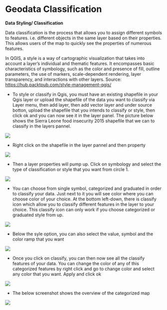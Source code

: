 # Geodata Classification

**Data Styling/ Classification**

Data classification is the process that allows you to assign different symbols to features. i.e. different objects in the same layer based on their properties. This allows users of the map to quickly see the properties of numerous features.

In QGIS, a style is a way of cartographic visualization that takes into account a layer’s individual and thematic features. It encompasses basic characteristics of symbology, such as the color and presence of fill, outline parameters, the use of markers, scale-dependent rendering, layer transparency, and interactions with other layers. Source: https://hub.packtpub.com/style-management-qgis/

* To style or classify in Qgis, you must have an existing shapefile in your Qgis layer or upload the shapefile of the data you want to classify via Layer menu, then add layer, then add vector layer and under source botton, upload the shapefile that you intends to classify or style, then click ok and you can now see it in the layer panel. 
The picture below shows the Sierra Leone food insecurity 2015 shapefile that we can to classify in the layers pannel.

![](/fig/The%20Sierra%20Leone%20shapefile%20in%20layer%20pannel.png)

* Right click on the shapefile in the layer pannel and then property 

![](/fig/View%20of%20properties%20from%20layer%20pannel.png)

* Then a layer properties will pump up. Click on symbology and select the type of classification or style that you want from circle 1.

![](/fig/Layer%20properties.png)


* You can choose from single symbol, categorized and graduated in order to classify your data. Just next to it you will see color where you can choose color of your choice. At the bottom left-down, there is classify icon which allow you to classify different features in the layer to your choice. This classify icon can only work if you choose categorized or graduated style from up.

![](/fig/Picture%20showing%20style%20selection.png)

* Below the syle option, you can also select the value, symbol and the color ramp that you want

![](/fig/Picture%20showing%20Value%20and%20Symbol%20selection.png)

* Once you click on classify, you can then now see all the classify features of your data. You can change the color of any of this categorized features by right click and go to change color and select any color that you want. Apply and click ok

![](/fig/Picture%20showing%20how%20to%20change%20each%20feature%20color.png)

* The below screenshot shows the overview of the categorized map

![](/fig/Overview%20of%20categorized%20district%20map%20of%20Sierra%20Leone.png)






